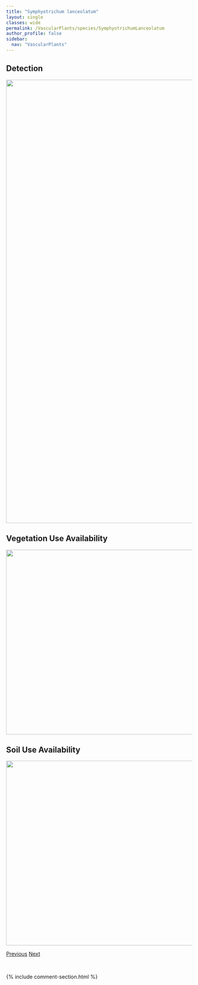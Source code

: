 ```yaml
---
title: "Symphyotrichum lanceolatum"
layout: single
classes: wide
permalink: /VascularPlants/species/SymphyotrichumLanceolatum
author_profile: false
sidebar:
  nav: "VascularPlants"
---
```


<h2>Detection</h2>

<a href="https://drive.google.com/uc?export=view&id=11am37YFPScdD479_QIGKst6owrl5SbQn">
<img src="https://drive.google.com/uc?export=view&id=11am37YFPScdD479_QIGKst6owrl5SbQn" height = "1200" width = "800">
</a>


<h2>Vegetation Use Availability</h2>

<a href="https://drive.google.com/uc?export=view&id=1JzwdMIfVBH-_PU8unyj1UpWdlkaNs69k">
<img src="https://drive.google.com/uc?export=view&id=1JzwdMIfVBH-_PU8unyj1UpWdlkaNs69k" height = "500" width = "1000">
</a>


<h2>Soil Use Availability</h2>

<a href="https://drive.google.com/uc?export=view&id=1MmjaaKKOrEBzQ78wGc3rzfHa-GOsk70K">
<img src="https://drive.google.com/uc?export=view&id=1MmjaaKKOrEBzQ78wGc3rzfHa-GOsk70K" height = "500" width = "1000">
</a>


<a href="/DevelopmentWebsite/VascularPlants/species/SymphyotrichumLaeve" class="pagination--pager" title="Symphyotrichum laeve">Previous</a> <a href="/DevelopmentWebsite/VascularPlants/species/SymphyotrichumPuniceum" class="pagination--pager" title="Symphyotrichum puniceum">Next</a>

<p>&nbsp;</p>

{% include comment-section.html %}
